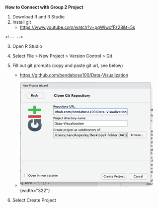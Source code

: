 **How to Connect with Group 2 Project**

1)  Download R and R Studio
2)  Install git
    -   <https://www.youtube.com/watch?v=pqWiwcfFz28&t=5s>

```{=html}
<!-- -->
```
3)  Open R Studio

4)  Select File \> New Project \> Version Control \> Git

5)  Fill out git prompts (copy and paste git url, see below)

    -   <https://github.com/bendaboss100/Data-Visualization>

    -   ![](Images/Picture1.png){width="322"}

6)  Select Create Project


